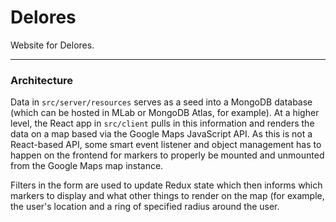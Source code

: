 # Delores

Website for Delores.

--------------------------------

### Architecture

Data in `src/server/resources` serves as a seed into a MongoDB database (which can be hosted in MLab or MongoDB Atlas, for example). At a higher level, the React app in `src/client` pulls in this information and renders the data on a map based via the Google Maps JavaScript API. As this is not a React-based API, some smart event listener and object management has to happen on the frontend for markers to properly be mounted and unmounted from the Google Maps map instance.

Filters in the form are used to update Redux state which then informs which markers to display and what other things to render on the map (for example, the user's location and a ring of specified radius around the user.

